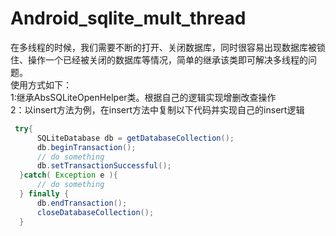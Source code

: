 Android_sqlite_mult_thread
=========================
在多线程的时候，我们需要不断的打开、关闭数据库，同时很容易出现数据库被锁住、操作一个已经被关闭的数据库等情况，简单的继承该类即可解决多线程的问题。    
使用方式如下：    
1:继承AbsSQLiteOpenHelper类。根据自己的逻辑实现增删改查操作       
2：以insert方法为例，在insert方法中复制以下代码并实现自己的insert逻辑       
```java
 try{
      SQLiteDatabase db = getDatabaseCollection();
      db.beginTransaction();
      // do something
      db.setTransactionSuccessful();
  }catch( Exception e ){
      // do something
  } finally {
      db.endTransaction();
      closeDatabaseCollection();
  }
